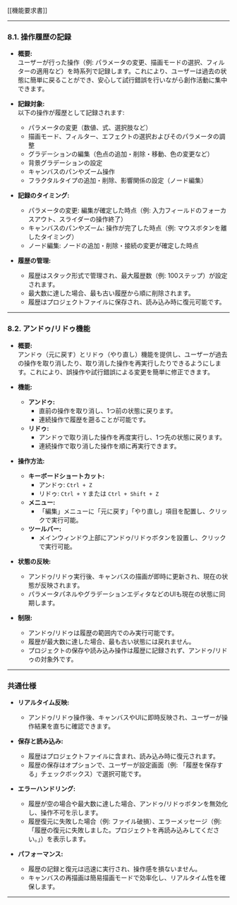 [[機能要求書]]
***

### 8.1. 操作履歴の記録

- **概要:**  
  ユーザーが行った操作（例: パラメータの変更、描画モードの選択、フィルターの適用など）を時系列で記録します。これにより、ユーザーは過去の状態に簡単に戻ることができ、安心して試行錯誤を行いながら創作活動に集中できます。

- **記録対象:**  
  以下の操作が履歴として記録されます:  
  - パラメータの変更（数値、式、選択肢など）  
  - 描画モード、フィルター、エフェクトの選択およびそのパラメータの調整  
  - グラデーションの編集（色点の追加・削除・移動、色の変更など）  
  - 背景グラデーションの設定  
  - キャンバスのパンやズーム操作  
  - フラクタルタイプの追加・削除、影響関係の設定（ノード編集）

- **記録のタイミング:**  
  - パラメータの変更: 編集が確定した時点（例: 入力フィールドのフォーカスアウト、スライダーの操作終了）  
  - キャンバスのパンやズーム: 操作が完了した時点（例: マウスボタンを離したタイミング）  
  - ノード編集: ノードの追加・削除・接続の変更が確定した時点

- **履歴の管理:**  
  - 履歴はスタック形式で管理され、最大履歴数（例: 100ステップ）が設定されます。  
  - 最大数に達した場合、最も古い履歴から順に削除されます。  
  - 履歴はプロジェクトファイルに保存され、読み込み時に復元可能です。

---

### 8.2. アンドゥ/リドゥ機能

- **概要:**  
  アンドゥ（元に戻す）とリドゥ（やり直し）機能を提供し、ユーザーが過去の操作を取り消したり、取り消した操作を再実行したりできるようにします。これにより、誤操作や試行錯誤による変更を簡単に修正できます。

- **機能:**  
  - **アンドゥ:**  
    - 直前の操作を取り消し、1つ前の状態に戻ります。  
    - 連続操作で履歴を遡ることが可能です。  
  - **リドゥ:**  
    - アンドゥで取り消した操作を再度実行し、1つ先の状態に戻ります。  
    - 連続操作で取り消した操作を順に再実行できます。

- **操作方法:**  
  - **キーボードショートカット:**  
    - アンドゥ: `Ctrl + Z`  
    - リドゥ: `Ctrl + Y` または `Ctrl + Shift + Z`  
  - **メニュー:**  
    - 「編集」メニューに「元に戻す」「やり直し」項目を配置し、クリックで実行可能。  
  - **ツールバー:**  
    - メインウィンドウ上部にアンドゥ/リドゥボタンを設置し、クリックで実行可能。

- **状態の反映:**  
  - アンドゥ/リドゥ実行後、キャンバスの描画が即時に更新され、現在の状態が反映されます。  
  - パラメータパネルやグラデーションエディタなどのUIも現在の状態に同期します。

- **制限:**  
  - アンドゥ/リドゥは履歴の範囲内でのみ実行可能です。  
  - 履歴が最大数に達した場合、最も古い状態には戻れません。  
  - プロジェクトの保存や読み込み操作は履歴に記録されず、アンドゥ/リドゥの対象外です。

---

### 共通仕様

- **リアルタイム反映:**  
  - アンドゥ/リドゥ操作後、キャンバスやUIに即時反映され、ユーザーが操作結果を直ちに確認できます。

- **保存と読み込み:**  
  - 履歴はプロジェクトファイルに含まれ、読み込み時に復元されます。  
  - 履歴の保存はオプションで、ユーザーが設定画面（例: 「履歴を保存する」チェックボックス）で選択可能です。

- **エラーハンドリング:**  
  - 履歴が空の場合や最大数に達した場合、アンドゥ/リドゥボタンを無効化し、操作不可を示します。  
  - 履歴復元に失敗した場合（例: ファイル破損）、エラーメッセージ（例: 「履歴の復元に失敗しました。プロジェクトを再読み込みしてください。」）を表示します。

- **パフォーマンス:**  
  - 履歴の記録と復元は迅速に実行され、操作感を損ないません。  
  - キャンバスの再描画は簡易描画モードで効率化し、リアルタイム性を確保します。

---
